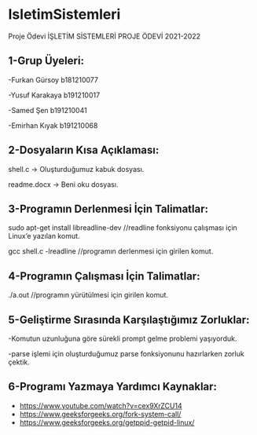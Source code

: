 # IsletimSistemleri
Proje Ödevi
İŞLETİM SİSTEMLERİ PROJE ÖDEVİ 2021-2022

1-Grup Üyeleri:
----------------
-Furkan Gürsoy b181210077 

-Yusuf Karakaya b191210017 

-Samed Şen b191210041 

-Emirhan Kıyak b191210068 


2-Dosyaların Kısa Açıklaması:
-----------------------
shell.c -> Oluşturduğumuz kabuk dosyası.

readme.docx -> Beni oku dosyası.


3-Programın Derlenmesi İçin Talimatlar:
-----------------------
sudo apt-get install libreadline-dev //readline fonksiyonu çalışması için Linux’e yazılan komut.

gcc shell.c -lreadline //programın derlenmesi için girilen komut.


4-Programın Çalışması İçin Talimatlar:
-----------------------
./a.out //programın yürütülmesi için girilen komut.


5-Geliştirme Sırasında Karşılaştığımız Zorluklar:
-----------------------
-Komutun uzunluğuna göre sürekli prompt gelme problemi yaşıyorduk. 

-parse işlemi için oluşturduğumuz parse fonksiyonunu hazırlarken zorluk çektik.


6-Programı Yazmaya Yardımcı Kaynaklar:
-----------------------
- https://www.youtube.com/watch?v=cex9XrZCU14
- https://www.geeksforgeeks.org/fork-system-call/
- https://www.geeksforgeeks.org/getppid-getpid-linux/
